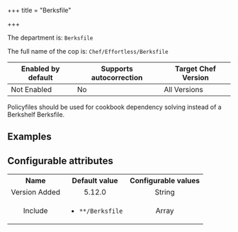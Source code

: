 +++
title = "Berksfile"

+++

<!-- This content is automatically generated. See https://github.com/chef/chef-web-docs/blob/main/generated/README.md -->

The department is: `Berksfile`

The full name of the cop is: `Chef/Effortless/Berksfile`

| Enabled by default | Supports autocorrection | Target Chef Version |
| --- | --- | --- |
| Not Enabled | No | All Versions |

Policyfiles should be used for cookbook dependency solving instead of a Berkshelf Berksfile.

## Examples

<nil>

## Configurable attributes

<table>
<tbody><tr>
<th>Name</th>
<th>Default value</th>
<th>Configurable values</th>
</tr>
<tr>
<td style="text-align:center">Version Added</td>
<td style="text-align:center">5.12.0</td>
<td style="text-align:center">String</td>
</tr>
<tr><td style="text-align:center">Include</td>
<td style="text-align:center"><ul>
<li><code>**/Berksfile</code></li>
</ul>
</td>
<td style="text-align:center">Array</td>
</tr></tbody></table>
